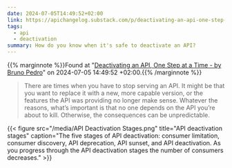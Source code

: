 ```yaml
---
date: 2024-07-05T14:49:52+02:00
link: https://apichangelog.substack.com/p/deactivating-an-api-one-step-at-a
tags:
  - api
  - deactivation
summary: How do you know when it's safe to deactivate an API?
---
```

{{% marginnote %}}Found at "[Deactivating an API, One Step at a Time - by Bruno Pedro](https://web.archive.org/web/20240705144952/https://apichangelog.substack.com/p/deactivating-an-api-one-step-at-a)" on 2024-07-05 14:49:52 +02:00.{{% /marginnote %}}

> There are times when you have to stop serving an API. It might be that you want to replace it with a new, more capable version, or the features the API was providing no longer make sense. Whatever the reasons, what’s important is that no one depends on the API you’re about to kill. Otherwise, the consequences can be unpredictable.

{{< figure src="/media/API Deactivation Stages.png" title="API deactivation stages" caption="The five stages of API deactivation: consumer limitation, consumer discovery, API deprecation, API sunset, and API deactivation. As you progress through the API deactivation stages the number of consumers decreases." >}}